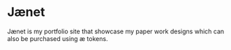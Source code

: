 # Jænet

Jænet is my portfolio site that showcase my paper work designs which can also be purchased using æ tokens.